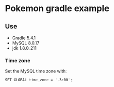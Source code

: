 # Pokemon gradle example

## Use
* Gradle 5.4.1
* MySQL 8.0.17
* jdk 1.8.0_211

### Time zone
Set the MySQL time zone with:
```
SET GLOBAL time_zone = '-3:00';
```